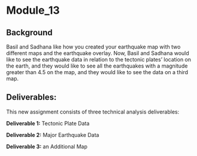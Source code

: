 # Module_13

## Background
Basil and Sadhana like how you created your earthquake map with two different maps and the earthquake overlay. Now, Basil and Sadhana would like to see the earthquake data in relation to the tectonic plates’ location on the earth, and they would like to see all the earthquakes with a magnitude greater than 4.5 on the map, and they would like to see the data on a third map.

## Deliverables:

This new assignment consists of three technical analysis deliverables:

**Deliverable 1:** Tectonic Plate Data

**Deliverable 2:** Major Earthquake Data

**Deliverable 3:** an Additional Map
